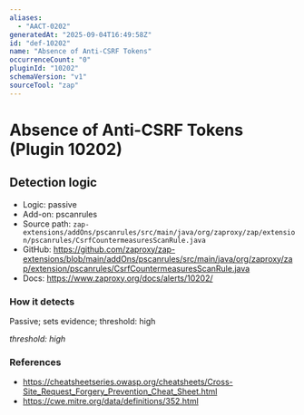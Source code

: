 ```yaml
---
aliases:
  - "AACT-0202"
generatedAt: "2025-09-04T16:49:58Z"
id: "def-10202"
name: "Absence of Anti-CSRF Tokens"
occurrenceCount: "0"
pluginId: "10202"
schemaVersion: "v1"
sourceTool: "zap"
---
```


# Absence of Anti-CSRF Tokens (Plugin 10202)

## Detection logic

- Logic: passive
- Add-on: pscanrules
- Source path: `zap-extensions/addOns/pscanrules/src/main/java/org/zaproxy/zap/extension/pscanrules/CsrfCountermeasuresScanRule.java`
- GitHub: https://github.com/zaproxy/zap-extensions/blob/main/addOns/pscanrules/src/main/java/org/zaproxy/zap/extension/pscanrules/CsrfCountermeasuresScanRule.java
- Docs: https://www.zaproxy.org/docs/alerts/10202/

### How it detects

Passive; sets evidence; threshold: high

_threshold: high_

### References
- https://cheatsheetseries.owasp.org/cheatsheets/Cross-Site_Request_Forgery_Prevention_Cheat_Sheet.html
- https://cwe.mitre.org/data/definitions/352.html

